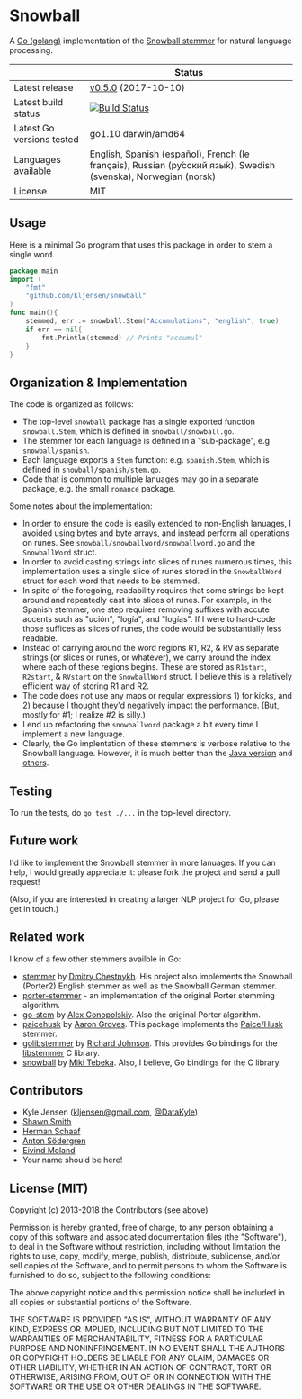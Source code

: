 Snowball
========


A [Go (golang)](http://golang.org) implementation of the
[Snowball stemmer](http://snowball.tartarus.org/)
for natural language processing.



|                      |  Status                   |
| -------------------- | ------------------------- |
| Latest release       |  [v0.5.0](https://github.com/kljensen/snowball/tags) (2017-10-10) |
| Latest build status  |  [![Build Status](https://travis-ci.org/kljensen/snowball.png)](https://travis-ci.org/kljensen/snowball)
| Latest Go versions tested   |  go1.10 darwin/amd64                 |
| Languages available  |  English, Spanish (español), French (le français), Russian (ру́сский язы́к), Swedish (svenska), Norwegian (norsk)|
| License              |  MIT                      |


## Usage


Here is a minimal Go program that uses this package in order
to stem a single word.

```go
package main
import (
	"fmt"
	"github.com/kljensen/snowball"
)
func main(){
	stemmed, err := snowball.Stem("Accumulations", "english", true)
	if err == nil{
		fmt.Println(stemmed) // Prints "accumul"
	}
}
```


## Organization & Implementation

The code is organized as follows:

* The top-level `snowball` package has a single exported function `snowball.Stem`,
  which is defined in `snowball/snowball.go`.
* The stemmer for each language is defined in a "sub-package", e.g `snowball/spanish`.
* Each language exports a `Stem` function: e.g. `spanish.Stem`,
  which is defined in `snowball/spanish/stem.go`.
* Code that is common to multiple lanuages may go in a separate package,
  e.g. the small `romance` package.

Some notes about the implementation:

* In order to ensure the code is easily extended to non-English lanuages,
  I avoided using bytes and byte arrays, and instead perform all operations
  on runes.  See `snowball/snowballword/snowballword.go` and the
  `SnowballWord` struct.
* In order to avoid casting strings into slices of runes numerous times,
  this implementation uses a single slice of runes stored in the `SnowballWord`
  struct for each word that needs to be stemmed.
* In spite of the foregoing, readability requires that some strings be
  kept around and repeatedly cast into slices of runes.  For example,
  in the Spanish stemmer, one step requires removing suffixes with accute
  accents such as "ución", "logía", and "logías".  If I were to hard-code those
  suffices as slices of runes, the code would be substantially less readable.
* Instead of carrying around the word regions R1, R2, & RV as separate strings
  (or slices or runes, or whatever), we carry around the index where each of
  these regions begins.  These are stored as `R1start`, `R2start`, & `RVstart`
  on the `SnowballWord` struct. I believe this is a relatively efficient way of
  storing R1 and R2.
* The code does not use any maps or regular expressions 1) for kicks, and 2) because
  I thought they'd negatively impact the performance. (But, mostly for #1; I realize
  #2 is silly.)
* I end up refactoring the `snowballword` package a bit every time I implement a
  new language.
* Clearly, the Go implentation of these stemmers is verbose relative to the
  Snowball language.  However, it is much better than the
  [Java version](https://github.com/weavejester/snowball-stemmer/blob/master/src/java/org/tartarus/snowball/ext/frenchStemmer.java)
  and [others](https://github.com/patch/lingua-stem-unine-pm5/blob/master/src/frenchStemmerPlus.txt).

## Testing

To run the tests, do `go test ./...` in the top-level directory.

## Future work

I'd like to implement the Snowball stemmer in more lanuages.
If you can help, I would greatly appreciate it: please fork the project and send
a pull request!

(Also, if you are interested in creating a larger NLP project for Go, please get in touch.)

## Related work

I know of a few other stemmers availble in Go:

* [stemmer](https://github.com/dchest/stemmer) by [Dmitry Chestnykh](https://github.com/dchest).
  His project also
  implements the Snowball (Porter2) English stemmer as well as the Snowball German stemmer.
* [porter-stemmer](https://github.com/a2800276/porter-stemmer.go) - an implementation of the
  original Porter stemming algorithm.
* [go-stem](https://github.com/agonopol/go-stem) by [Alex Gonopolskiy](https://github.com/agonopol).
  Also the original Porter algorithm.
* [paicehusk](https://github.com/Rookii/paicehusk) by [Aaron Groves](https://github.com/rookii).
  This package implements the
  [Paice/Husk](http://www.comp.lancs.ac.uk/computing/research/stemming/)
  stemmer.
* [golibstemmer](https://github.com/rjohnsondev/golibstemmer)
  by [Richard Johnson](https://github.com/rjohnsondev).  This provides Go bindings for the
  [libstemmer](http://snowball.tartarus.org/download.php) C library.
* [snowball](https://bitbucket.org/tebeka/snowball) by [Miki Tebeka](http://web.mikitebeka.com/).
  Also, I believe, Go bindings for the C library.

## Contributors

* Kyle Jensen (kljensen@gmail.com, [@DataKyle](http://twitter.com/datakyle))
* [Shawn Smith](https://github.com/shawnps)
* [Herman Schaaf](https://github.com/hermanschaaf)
* [Anton Södergren](https://github.com/AAAton)
* [Eivind Moland](https://github.com/eivindam)
* Your name should be here!


## License (MIT)

Copyright (c) 2013-2018 the Contributors (see above)

Permission is hereby granted, free of charge, to any person obtaining
a copy of this software and associated documentation files (the
"Software"), to deal in the Software without restriction, including
without limitation the rights to use, copy, modify, merge, publish,
distribute, sublicense, and/or sell copies of the Software, and to
permit persons to whom the Software is furnished to do so, subject to
the following conditions:

The above copyright notice and this permission notice shall be
included in all copies or substantial portions of the Software.

THE SOFTWARE IS PROVIDED "AS IS", WITHOUT WARRANTY OF ANY KIND,
EXPRESS OR IMPLIED, INCLUDING BUT NOT LIMITED TO THE WARRANTIES OF
MERCHANTABILITY, FITNESS FOR A PARTICULAR PURPOSE AND NONINFRINGEMENT.
IN NO EVENT SHALL THE AUTHORS OR COPYRIGHT HOLDERS BE LIABLE FOR ANY
CLAIM, DAMAGES OR OTHER LIABILITY, WHETHER IN AN ACTION OF CONTRACT,
TORT OR OTHERWISE, ARISING FROM, OUT OF OR IN CONNECTION WITH THE
SOFTWARE OR THE USE OR OTHER DEALINGS IN THE SOFTWARE.
